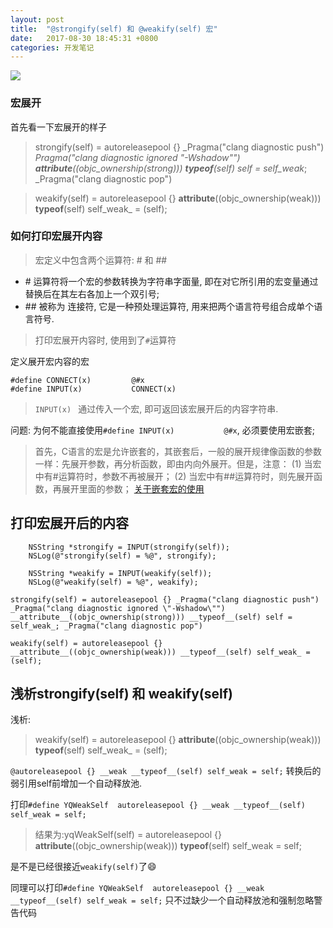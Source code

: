 ```yaml
---
layout: post
title:  "@strongify(self) 和 @weakify(self) 宏"
date:   2017-08-30 18:45:31 +0800
categories: 开发笔记
---
```

![](http://upload-images.jianshu.io/upload_images/3538284-7141a1d895155e41.png?imageMogr2/auto-orient/strip%7CimageView2/2/w/1240)
### 宏展开
首先看一下宏展开的样子
> strongify(self) = autoreleasepool {} _Pragma("clang diagnostic push") _Pragma("clang diagnostic ignored \"-Wshadow\"") __attribute__((objc_ownership(strong))) __typeof__(self) self = self_weak_; _Pragma("clang diagnostic pop")

>  weakify(self) = autoreleasepool {} __attribute__((objc_ownership(weak))) __typeof__(self) self_weak_ = (self);

### 如何打印宏展开内容
> 宏定义中包含两个运算符: # 和 ##

* \# 运算符将一个宏的参数转换为字符串字面量, 即在对它所引用的宏变量通过替换后在其左右各加上一个双引号;
* \## 被称为 连接符, 它是一种预处理运算符, 用来把两个语言符号组合成单个语言符号.

> 打印宏展开内容时, 使用到了`#`运算符

定义展开宏内容的宏
```
#define CONNECT(x)         @#x
#define INPUT(x)           CONNECT(x)
```
> `INPUT(x) ` 通过传入一个宏, 即可返回该宏展开后的内容字符串.

问题: 为何不能直接使用`#define INPUT(x)           @#x`, 必须要使用宏嵌套;
> 首先，C语言的宏是允许嵌套的，其嵌套后，一般的展开规律像函数的参数一样：先展开参数，再分析函数，即由内向外展开。但是，注意：
(1) 当宏中有#运算符时，参数不再被展开；
(2) 当宏中有##运算符时，则先展开函数，再展开里面的参数；
[关于嵌套宏的使用](http://blog.csdn.net/delphiwcdj/article/details/7040247)

## 打印宏展开后的内容
```
    NSString *strongify = INPUT(strongify(self));
    NSLog(@"strongify(self) = %@", strongify);
    
    NSString *weakify = INPUT(weakify(self));
    NSLog(@"weakify(self) = %@", weakify);
```

```
strongify(self) = autoreleasepool {} _Pragma("clang diagnostic push") _Pragma("clang diagnostic ignored \"-Wshadow\"") __attribute__((objc_ownership(strong))) __typeof__(self) self = self_weak_; _Pragma("clang diagnostic pop")

weakify(self) = autoreleasepool {} __attribute__((objc_ownership(weak))) __typeof__(self) self_weak_ = (self);
```

## 浅析strongify(self) 和 weakify(self)
浅析:
> weakify(self) = autoreleasepool {} __attribute__((objc_ownership(weak))) __typeof__(self) self_weak_ = (self);

`@autoreleasepool {} __weak __typeof__(self) self_weak = self;` 转换后的弱引用self前增加一个自动释放池.

打印`#define YQWeakSelf  autoreleasepool {} __weak __typeof__(self) self_weak = self;`
> 结果为:yqWeakSelf(self) = autoreleasepool {} __attribute__((objc_ownership(weak))) __typeof__(self) self_weak = self;

是不是已经很接近`weakify(self)`了😄

同理可以打印`#define YQWeakSelf  autoreleasepool {} __weak __typeof__(self) self_weak = self;`
只不过缺少一个自动释放池和强制忽略警告代码

[jekyll-docs]: https://jekyllrb.com/docs/home
[jekyll-gh]:   https://github.com/jekyll/jekyll
[jekyll-talk]: https://talk.jekyllrb.com/

